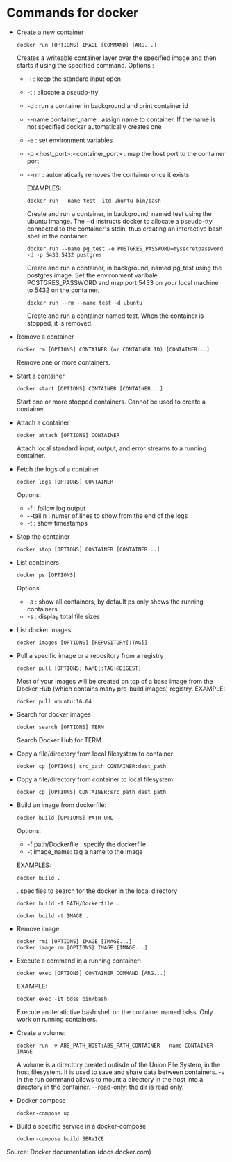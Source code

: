 # Commands for docker
* Create a new container
  ```
  docker run [OPTIONS] IMAGE [COMMAND] [ARG...]
  ```
  Creates a writeable container layer over the specified image and then starts it using the specified command. 
  Options :
  * -i : keep the standard input open
  * -t : allocate a pseudo-tty
  * -d : run a container in background and print container id
  * --name container_name : assign name to container. If the name is not specified docker automatically creates one
  * -e : set environment variables
  * -p <host_port>:<container_port> : map the host port to the container port 
  * --rm : automatically removes the container once it exists
  
    EXAMPLES:
    ``` 
    docker run --name test -itd ubuntu bin/bash
    ```
    Create and run a container, in background, named test using the ubuntu imange. The -id instructs docker to allocate a pseudo-tty connected to the container's stdin, thus creating an interactive bash shell in the container.
    ```
    docker run --name pg_test -e POSTGRES_PASSWORD=mysecretpassword -d -p 5433:5432 postgres
    ```
    Create and run a container, in background, named pg_test using the postgres image.
    Set the environment varibale POSTGRES_PASSWORD and map port 5433 on your local machine to 5432 on the container.
    ```
    docker run --rm --name test -d ubuntu
    ```
    Create and run a container named test. When the container is stopped, it is removed.
  
* Remove a container
  ```
  docker rm [OPTIONS] CONTAINER (or CONTAINER ID) [CONTAINER...]
  ```
  Remove one or more containers.

* Start a container
  ```
  docker start [OPTIONS] CONTAINER [CONTAINER...]
  ```
  Start one or more stopped containers. Cannot be used to create a container.

* Attach a container
  ```
  docker attach [OPTIONS] CONTAINER
  ```
  Attach local standard input, output, and error streams to a running container.

* Fetch the logs of a container
  ```
  docker logs [OPTIONS] CONTAINER
  ```
  Options:
  * -f : follow log output
  * --tail n : numer of lines to show from the end of the logs
  * -t : show timestamps

* Stop the container
  ```
  docker stop [OPTIONS] CONTAINER [CONTAINER...]
  ```

* List containers
  ```
  docker ps [OPTIONS]
  ```
  Options:
  * -a : show all containers, by default ps only shows the running containers
  * -s : display total file sizes

* List docker images
  ```
  docker images [OPTIONS] [REPOSITORY[:TAG]]
  ```

* Pull a specific image or a repository from a registry
  ```
  docker pull [OPTIONS] NAME[:TAG|@DIGEST]
  ```
  Most of your images will be created on top of a base image from the Docker Hub (which contains many pre-build images) registry.
  EXAMPLE:
  ```
  docker pull ubuntu:16.04
  ```

* Search for docker images
  ```
  docker search [OPTIONS] TERM
  ```
  Search Docker Hub for TERM

* Copy a file/directory from local filesystem to container
  ```
  docker cp [OPTIONS] src_path CONTAINER:dest_path
  ```

* Copy a file/directory from container to local filesystem
  ```
  docker cp [OPTIONS] CONTAINER:src_path dest_path
  ```

* Build an image from dockerfile:
  ```
  docker build [OPTIONS] PATH URL
  ```
  Options:
  * -f path/Dockerfile : specify the dockerfile
  * -t image_name: tag a name to the image

  EXAMPLES:
  ```
  docker build .
  ```
  . specifies to search for the docker in the local directory
  ```
  docker build -f PATH/Dockerfile .
  ```
  ```
  docker build -t IMAGE .
  ```

* Remove image:
  ```
  docker rmi [OPTIONS] IMAGE [IMAGE...]
  docker image rm [OPTIONS] IMAGE [IMAGE...]
  ```

* Execute a command in a running container:
  ```
  docker exec [OPTIONS] CONTAINER COMMAND [ARG...]
  ```
  EXAMPLE:
  ```
  docker exec -it bdss bin/bash
  ```
  Execute an iteratictive bash shell on the container named bdss. Only work on running containers.

* Create a volume:
  ```
  docker run -v ABS_PATH_HOST:ABS_PATH_CONTAINER --name CONTAINER IMAGE
  ```
  A volume is a directory created outisde of the Union File System, in the host filesystem. It is used to save and share data between containers.
  -v in the run command allows to mount a directory in the host into a directory in the container.
  --read-only: the dir is read only.

* Docker compose
  ```
  docker-compose up
  ```
* Build a specific service in a docker-compose
  ```
  docker-compose build SERVICE
  ```

<!-- # Dockerfile
Docker can build images automatically by reading the instructions from a Dockerfile. A Dockerfile is a text document that contains all the commands a user could call on the command line to assemble an image. Using docker build users can create an automated build that executes several command-line instructions in succession.

When you issue a docker build command, the current working directory is called the build context.

The build is run by the Docker daemon, not by the CLI. The first thing a build process does is send the entire context (recursively) to the daemon. In most cases, it’s best to start with an empty directory as context and keep your Dockerfile in that directory. Add only the files needed for building the Dockerfile.

The docker build command builds an image from a Dockerfile and a context. The build’s context is the set of files at a specified location PATH or URL. The PATH is a directory on your local filesystem. The URL is a Git repository location. -->



Source: Docker documentation (docs.docker.com)